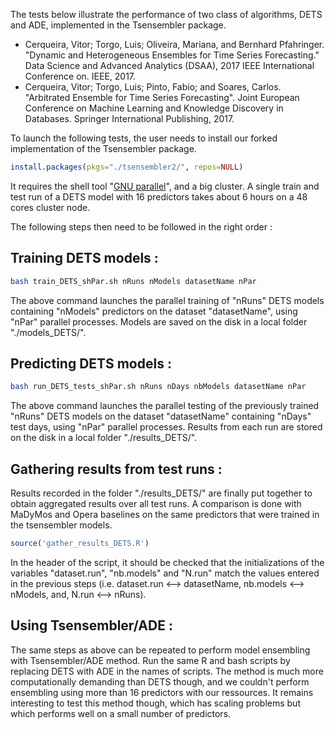 The tests below illustrate the performance of two class of algorithms, DETS and ADE, implemented in the Tsensembler package.

* Cerqueira, Vitor; Torgo, Luis; Oliveira, Mariana, and Bernhard Pfahringer. "Dynamic and Heterogeneous Ensembles for Time Series Forecasting." Data Science and Advanced Analytics (DSAA), 2017 IEEE International Conference on. IEEE, 2017.
* Cerqueira, Vitor; Torgo, Luis; Pinto, Fabio; and Soares, Carlos. "Arbitrated Ensemble for Time Series Forecasting". Joint European Conference on Machine Learning and Knowledge Discovery in Databases. Springer International Publishing, 2017.

To launch the following tests, the user needs to install our forked implementation of the Tsensembler package.
```r
install.packages(pkgs="./tsensembler2/", repos=NULL)
```
It requires the shell tool "[GNU parallel](https://www.gnu.org/software/parallel/)", and a big cluster. A single train and test run of a DETS model with 16 predictors takes about 6 hours on a 48 cores cluster node.

The following steps then need to be followed in the right order :

## Training DETS models :

```sh
bash train_DETS_shPar.sh nRuns nModels datasetName nPar
```
The above command launches the parallel training of "nRuns" DETS models containing "nModels" predictors on the dataset "datasetName", using "nPar" parallel processes.
Models are saved on the disk in a local folder "./models_DETS/".


## Predicting DETS models :

```sh
bash run_DETS_tests_shPar.sh nRuns nDays nbModels datasetName nPar
```
The above command launches the parallel testing of the previously trained "nRuns" DETS models on the dataset "datasetName" containing "nDays" test days, using "nPar" parallel processes.
Results from each run are stored on the disk in a local folder "./results_DETS/".

## Gathering results from test runs :

Results recorded in the folder "./results_DETS/" are finally put together to obtain aggregated results over all test runs. A comparison is done with MaDyMos and Opera baselines on the same predictors that were trained in the tsensembler models.
```r
source('gather_results_DETS.R')
```
In the header of the script, it should be checked that the initializations of the variables "dataset.run", "nb.models" and "N.run" match the values entered in the previous steps (i.e. dataset.run <--> datasetName, nb.models <--> nModels, and, N.run <--> nRuns).

## Using Tsensembler/ADE :

The same steps as above can be repeated to perform model ensembling with Tsensembler/ADE method. Run the same R and bash scripts by replacing DETS with ADE in the names of scripts.
The method is much more computationally demanding than DETS though, and we couldn't perform ensembling using more than 16 predictors with our ressources. It remains interesting to test this method though, which has scaling problems but which performs well on a small number of predictors.
